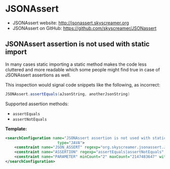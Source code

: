# JSONAssert

- JSONAssert website: http://jsonassert.skyscreamer.org
- JSONAssert on GitHub: https://github.com/skyscreamer/JSONassert

## JSONAssert assertion is not used with static import

In many cases static importing a static method makes the code less cluttered and more readable which some people might find true in case of JSONAssert assertions as well.

This inspection would signal code snippets like the following, as incorrect:

```java
JSONAssert.assertEquals(aJsonString, anotherJsonString)
```

Supported assertion methods:
- `assertEquals`
- `assertNotEquals`

**Template:**

```xml
<searchConfiguration name="JSONAssert assertion is not used with static import" text="$JSON_ASSERT$.$ASSERTION$($PARAMETER$)" recursive="false" caseInsensitive="true"
                       type="JAVA">
    <constraint name="JSON_ASSERT" regexp="org.skyscreamer.jsonassert.JSONAssert" within="" contains=""/>
    <constraint name="ASSERTION" regexp="assertEquals|assertNotEquals" target="true" within="" contains=""/>
    <constraint name="PARAMETER" minCount="2" maxCount="2147483647" within="" contains=""/>
</searchConfiguration>
```
